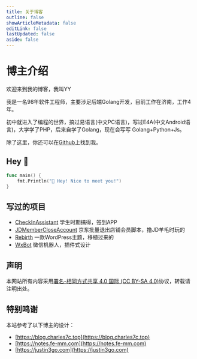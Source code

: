 ```yaml
---
title: 关于博客
outline: false
showArticleMetadata: false
editLink: false
lastUpdated: false
aside: false
---
```


# 博主介绍

欢迎来到我的博客，我叫YY <sup><Badge type="tip" text="yqchilde" class="small"/></sup>

我是一名98年软件工程师，主要涉足后端Golang开发，目前工作在济南，工作4年。

初中就进入了编程的世界，搞过易语言(中文PC语言)，写过E4A(中文Android语言)，大学学了PHP，后来自学了Golang，现在会写写 Golang+Python+Js。

除了这里，你还可以在[Github](https://github.com/yqchilde)上找到我。

## Hey 👋

```go
func main() {
    fmt.Println("👋 Hey! Nice to meet you!")
}
```

## 写过的项目

* [CheckInAssistant](https://github.com/yqchilde/CheckInAssistant) 学生时期搞得，签到APP <Badge type="tip" text="Golang + UniAPP" />
* [JDMemberCloseAccount](https://github.com/yqchilde/JDMemberCloseAccount) 京东批量退出店铺会员脚本，撸JD羊毛时玩的 <Badge type="tip" text="Python" />
* [Rebirth](https://github.com/yqchilde/rebirth) 一款WordPress主题，移植过来的 <Badge type="tip" text="PHP" />
* [WxBot](https://github.com/yqchilde/wxbot) 微信机器人，插件式设计 <Badge type="tip" text="Golang" />

## 声明

本网站所有内容采用[署名-相同方式共享 4.0 国际 (CC BY-SA 4.0)](https://creativecommons.org/licenses/by/4.0/legalcode.zh-hans)协议，转载请注明出处。

## 特别鸣谢

本站参考了以下博主的设计：

* [https://blog.charles7c.top](https://blog.charles7c.top)
* [https://notes.fe-mm.com](https://notes.fe-mm.com)
* [https://justin3go.com](https://justin3go.com)